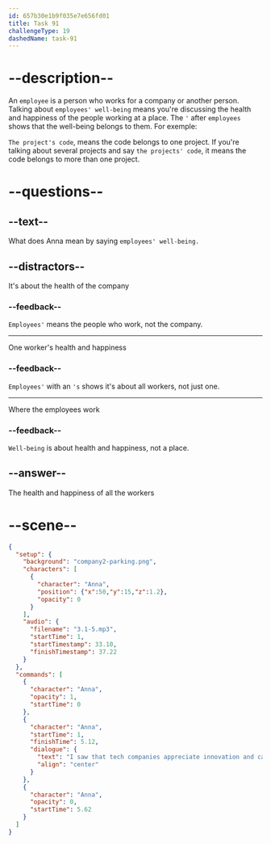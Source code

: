 ```yaml
---
id: 657b30e1b9f035e7e656fd01
title: Task 91
challengeType: 19
dashedName: task-91
---
```


<!-- (Audio) Anna: I saw that tech companies appreciate innovation and care for the employees' well-being. -->

# --description--

An `employee` is a person who works for a company or another person. Talking about `employees' well-being` means you're discussing the health and happiness of the people working at a place. The `'` after `employees` shows that the well-being belongs to them. For exemple: 

`The project's code`, means the code belongs to one project. If you're talking about several projects and say `the projects' code`, it means the code belongs to more than one project.

# --questions--

## --text--

What does Anna mean by saying `employees' well-being.`

## --distractors--

It's about the health of the company

### --feedback--

`Employees'` means the people who work, not the company.

---

One worker's health and happiness

### --feedback--

`Employees'` with an `'s` shows it's about all workers, not just one.

---

Where the employees work

### --feedback--

`Well-being` is about health and happiness, not a place.

## --answer--

The health and happiness of all the workers

# --scene--

```json
{
  "setup": {
    "background": "company2-parking.png",
    "characters": [
      {
        "character": "Anna",
        "position": {"x":50,"y":15,"z":1.2},
        "opacity": 0
      }
    ],
    "audio": {
      "filename": "3.1-5.mp3",
      "startTime": 1,
      "startTimestamp": 33.10,
      "finishTimestamp": 37.22
    }
  },
  "commands": [
    {
      "character": "Anna",
      "opacity": 1,
      "startTime": 0
    },
    {
      "character": "Anna",
      "startTime": 1,
      "finishTime": 5.12,
      "dialogue": {
        "text": "I saw that tech companies appreciate innovation and care for their employees' well-being.",
        "align": "center"
      }
    },
    {
      "character": "Anna",
      "opacity": 0,
      "startTime": 5.62
    }
  ]
}
```

